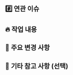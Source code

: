 ## #️⃣ 연관 이슈  
<!-- 연관된 이슈 번호를 적어주세요. -->  



## 🔥 작업 내용  
<!-- PR에서 변경된 내용을 설명해주세요. -->  



## 📝 주요 변경 사항
<!-- 코드 변경 외에도 주요한 변화, 예로 API 명세 변경, 설정 변경, 환경변수 추가 등이 있다면 작성해주세요. -->



## 💬 기타 참고 사항 (선택)
<!-- 리뷰어가 알아야 할 추가 정보나 논의가 필요한 내용이 있다면 작성해주세요. -->
